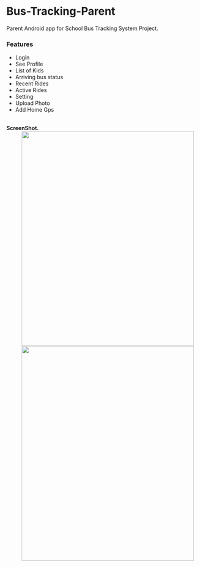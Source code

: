 # Bus-Tracking-Parent
Parent Android app for School Bus Tracking System Project.
<h3>Features</h3>
<ul>
<li>Login</li>
<li>See Profile</li>
<li>List of Kids</li>
<li>Arriving bus status</li>
<li>Recent Rides</li>
<li>Active Rides</li>
<li>Setting</li>
<li>Upload Photo</li>
<li>Add Home Gps</li>
</ul>
<br/>
<b>ScreenShot.</b>
<div>
 <img src="https://github.com/Rjtsahu/Bus-Tracking-Parent/blob/master/shot_parent_1.png" style="width:450;height:560;margin-left:40px;"/>
 </div>
 <div>
 <img src="https://github.com/Rjtsahu/Bus-Tracking-Parent/blob/master/shot_parent_2.png" style="width:450;height:560;margin-left:40px;"/>
 </div>
